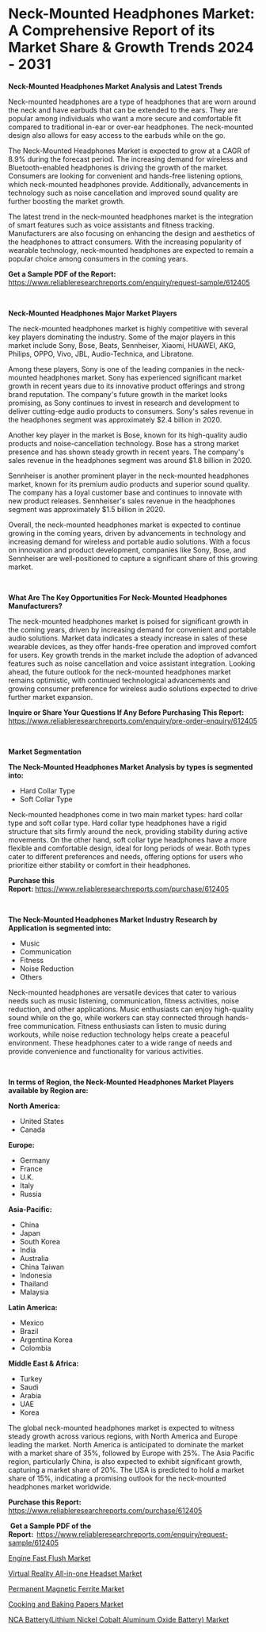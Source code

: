<p><h1>Neck-Mounted Headphones Market: A Comprehensive Report of its Market Share & Growth Trends 2024 - 2031</h1></p><p><strong>Neck-Mounted Headphones Market Analysis and Latest Trends</strong></p>
<p><p>Neck-mounted headphones are a type of headphones that are worn around the neck and have earbuds that can be extended to the ears. They are popular among individuals who want a more secure and comfortable fit compared to traditional in-ear or over-ear headphones. The neck-mounted design also allows for easy access to the earbuds while on the go.</p><p>The Neck-Mounted Headphones Market is expected to grow at a CAGR of 8.9% during the forecast period. The increasing demand for wireless and Bluetooth-enabled headphones is driving the growth of the market. Consumers are looking for convenient and hands-free listening options, which neck-mounted headphones provide. Additionally, advancements in technology such as noise cancellation and improved sound quality are further boosting the market growth.</p><p>The latest trend in the neck-mounted headphones market is the integration of smart features such as voice assistants and fitness tracking. Manufacturers are also focusing on enhancing the design and aesthetics of the headphones to attract consumers. With the increasing popularity of wearable technology, neck-mounted headphones are expected to remain a popular choice among consumers in the coming years.</p></p>
<p><strong>Get a Sample PDF of the Report:&nbsp;</strong> <a href="https://www.reliableresearchreports.com/enquiry/request-sample/612405">https://www.reliableresearchreports.com/enquiry/request-sample/612405</a></p>
<p>&nbsp;</p>
<p><strong>Neck-Mounted Headphones Major Market Players</strong></p>
<p><p>The neck-mounted headphones market is highly competitive with several key players dominating the industry. Some of the major players in this market include Sony, Bose, Beats, Sennheiser, Xiaomi, HUAWEI, AKG, Philips, OPPO, Vivo, JBL, Audio-Technica, and Libratone.</p><p>Among these players, Sony is one of the leading companies in the neck-mounted headphones market. Sony has experienced significant market growth in recent years due to its innovative product offerings and strong brand reputation. The company's future growth in the market looks promising, as Sony continues to invest in research and development to deliver cutting-edge audio products to consumers. Sony's sales revenue in the headphones segment was approximately $2.4 billion in 2020.</p><p>Another key player in the market is Bose, known for its high-quality audio products and noise-cancellation technology. Bose has a strong market presence and has shown steady growth in recent years. The company's sales revenue in the headphones segment was around $1.8 billion in 2020.</p><p>Sennheiser is another prominent player in the neck-mounted headphones market, known for its premium audio products and superior sound quality. The company has a loyal customer base and continues to innovate with new product releases. Sennheiser's sales revenue in the headphones segment was approximately $1.5 billion in 2020.</p><p>Overall, the neck-mounted headphones market is expected to continue growing in the coming years, driven by advancements in technology and increasing demand for wireless and portable audio solutions. With a focus on innovation and product development, companies like Sony, Bose, and Sennheiser are well-positioned to capture a significant share of this growing market.</p></p>
<p>&nbsp;</p>
<p><strong>What Are The Key Opportunities For Neck-Mounted Headphones Manufacturers?</strong></p>
<p><p>The neck-mounted headphones market is poised for significant growth in the coming years, driven by increasing demand for convenient and portable audio solutions. Market data indicates a steady increase in sales of these wearable devices, as they offer hands-free operation and improved comfort for users. Key growth trends in the market include the adoption of advanced features such as noise cancellation and voice assistant integration. Looking ahead, the future outlook for the neck-mounted headphones market remains optimistic, with continued technological advancements and growing consumer preference for wireless audio solutions expected to drive further market expansion.</p></p>
<p><strong>Inquire or Share Your Questions If Any Before Purchasing This Report:</strong> <a href="https://www.reliableresearchreports.com/enquiry/pre-order-enquiry/612405">https://www.reliableresearchreports.com/enquiry/pre-order-enquiry/612405</a></p>
<p>&nbsp;</p>
<p><strong>Market Segmentation</strong></p>
<p><strong>The Neck-Mounted Headphones Market Analysis by types is segmented into:</strong></p>
<p><ul><li>Hard Collar Type</li><li>Soft Collar Type</li></ul></p>
<p><p>Neck-mounted headphones come in two main market types: hard collar type and soft collar type. Hard collar type headphones have a rigid structure that sits firmly around the neck, providing stability during active movements. On the other hand, soft collar type headphones have a more flexible and comfortable design, ideal for long periods of wear. Both types cater to different preferences and needs, offering options for users who prioritize either stability or comfort in their headphones.</p></p>
<p><strong>Purchase this Report:&nbsp;</strong><a href="https://www.reliableresearchreports.com/purchase/612405">https://www.reliableresearchreports.com/purchase/612405</a></p>
<p>&nbsp;</p>
<p><strong>The Neck-Mounted Headphones Market Industry Research by Application is segmented into:</strong></p>
<p><ul><li>Music</li><li>Communication</li><li>Fitness</li><li>Noise Reduction</li><li>Others</li></ul></p>
<p><p>Neck-mounted headphones are versatile devices that cater to various needs such as music listening, communication, fitness activities, noise reduction, and other applications. Music enthusiasts can enjoy high-quality sound while on the go, while workers can stay connected through hands-free communication. Fitness enthusiasts can listen to music during workouts, while noise reduction technology helps create a peaceful environment. These headphones cater to a wide range of needs and provide convenience and functionality for various activities.</p></p>
<p>&nbsp;</p>
<p><strong>In terms of Region, the Neck-Mounted Headphones Market Players available by Region are:</strong></p>
<p>
    <p> <strong> North America: </strong>
        <ul>
            <li>United States</li>
            <li>Canada</li>
        </ul>
        </p> 
    <p> <strong> Europe: </strong>
        <ul>
            <li>Germany</li>
            <li>France</li>
            <li>U.K.</li>
            <li>Italy</li>
            <li>Russia</li>
        </ul>
        </p> 
    <p> <strong> Asia-Pacific: </strong>
        <ul>
            <li>China</li>
            <li>Japan</li>
            <li>South Korea</li>
            <li>India</li>
            <li>Australia</li>
            <li>China Taiwan</li>
            <li>Indonesia</li>
            <li>Thailand</li>
            <li>Malaysia</li>
        </ul>
        </p> 
    <p> <strong> Latin America: </strong>
        <ul>
            <li>Mexico</li>
            <li>Brazil</li>
            <li>Argentina Korea</li>
            <li>Colombia</li>
        </ul>
        </p> 
    <p> <strong> Middle East & Africa: </strong>
        <ul>
            <li>Turkey</li>
            <li>Saudi</li>
            <li>Arabia</li>
            <li>UAE</li>
            <li>Korea</li>
        </ul>
    </p>
    </p>
<p><p>The global neck-mounted headphones market is expected to witness steady growth across various regions, with North America and Europe leading the market. North America is anticipated to dominate the market with a market share of 35%, followed by Europe with 25%. The Asia Pacific region, particularly China, is also expected to exhibit significant growth, capturing a market share of 20%. The USA is predicted to hold a market share of 15%, indicating a promising outlook for the neck-mounted headphones market worldwide.</p></p>
<p><strong>Purchase this Report: </strong><a href="https://www.reliableresearchreports.com/purchase/612405">https://www.reliableresearchreports.com/purchase/612405</a></p>
<p>&nbsp;<strong>Get a Sample PDF of the Report:&nbsp;&nbsp;</strong><a href="https://www.reliableresearchreports.com/enquiry/request-sample/612405">https://www.reliableresearchreports.com/enquiry/request-sample/612405</a></p>
<p><strong></strong></p>
<p><p><a href="https://nifty-kite-d51.notion.site/Engine-Fast-Flush-Market-Offer-Valuable-Insights-into-Market-Size-Market-Share-Market-Trends-and--eae062bc93d644b99b61af03ae3d37a7">Engine Fast Flush Market</a></p><p><a href="https://view.publitas.com/reportprime-1/virtual-reality-all-in-one-headset-market-growth-market-trends-covid-19-impact-and-forecasts-for-period-from-2024-2031/">Virtual Reality All-in-one Headset Market</a></p><p><a href="https://view.publitas.com/reportprime-1/permanent-magnetic-ferrite-market-research-report-the-key-to-successful-business-strategy-forecasted-for-period-from-2024-2031/">Permanent Magnetic Ferrite Market</a></p><p><a href="https://five-trouble-98a.notion.site/Cooking-and-Baking-Papers-Market-Size-Growth-Outlook-from-2024-to-2031-projecting-at-Market-s-Tren-dc31477c2747423c9fe94504e89114aa">Cooking and Baking Papers Market</a></p><p><a href="https://ivy-potential-64b.notion.site/NCA-Battery-Lithium-Nickel-Cobalt-Aluminum-Oxide-Battery-Market-Size-and-Examines-its-Market-Scope-21cbbe114bb9433b87516f5a76bb6d0f">NCA Battery(Lithium Nickel Cobalt Aluminum Oxide Battery) Market</a></p></p>